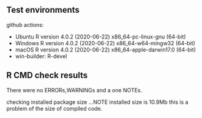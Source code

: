 ## Test environments

github actions:

* Ubuntu R version 4.0.2 (2020-06-22) x86_64-pc-linux-gnu (64-bit)
* Windows R version 4.0.2 (2020-06-22) x86_64-w64-mingw32 (64-bit)
* macOS R version 4.0.2 (2020-06-22) x86_64-apple-darwin17.0 (64-bit)
* win-builder: R-devel

## R CMD check results

There were no ERRORs,WARNINGs and a one NOTEs.

checking installed package size ...NOTE installed size is  10.9Mb
this is a problem of the size of compiled code.




